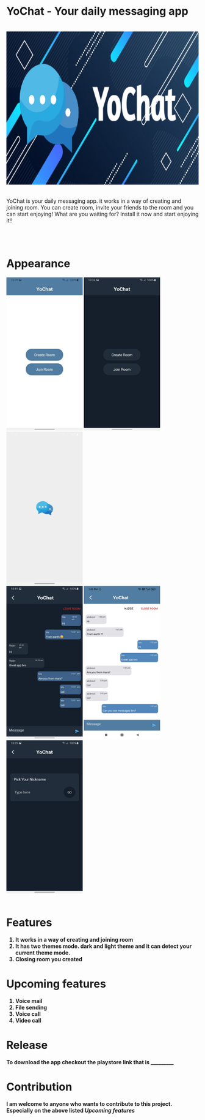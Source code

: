 # YoChat - Your daily messaging app
<br>
<img src="./img/art.jpg" width=900px height=400px>
<br>
<br>

YoChat is your daily messaging app. it works in a way of creating and joining room. You can create room, invite your friends to the room and you can start enjoying!
What are you waiting for? Install it now and start enjoying it!!

<br>
<br>

# Appearance
<b>
<div> 
    <img src="./img/light_main.jpg" width=200px height=400px>
    <img src="./img/dark_main.jpg" width=200px height=400px>
    <img src="./img/splash.jpg" width=200px height=400px>
</div>

<div>
    <img src="./img/dark_chat.jpg" width=200px height=400px>
    <img src="./img/light_chat.png" width=200px height=400px>
    <img src="./img/room.jpg" width=200px height=400px>
</div>

<br>

# Features
1. It works in a way of creating and joining room
2. It has two themes mode. dark and light theme and it can detect your current theme mode.
3. Closing room you created


# Upcoming features
1. Voice mail
2. File sending
3. Voice call
4. Video call


# Release

To download the app checkout the  playstore link that is _________


# Contribution

I am welcome to anyone who wants to contribute to this project. Especially on the above listed *Upcoming features*
